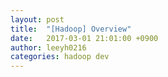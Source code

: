 ```yaml
---
layout: post
title:  "[Hadoop] Overview"
date:   2017-03-01 21:01:00 +0900
author: leeyh0216
categories: hadoop dev
---
```



